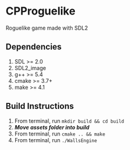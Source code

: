 # CPProguelike
Roguelike game made with SDL2

## Dependencies
1. SDL >= 2.0
2. SDL2_image
3. g++ >= 5.4
4. cmake >= 3.7+
5. make >= 4.1

## Build Instructions
1. From terminal, run `mkdir build && cd build`
2. ***Move assets folder into build***
3. From terminal, run `cmake .. && make`
4. From terminal, run `./WallsEngine`
